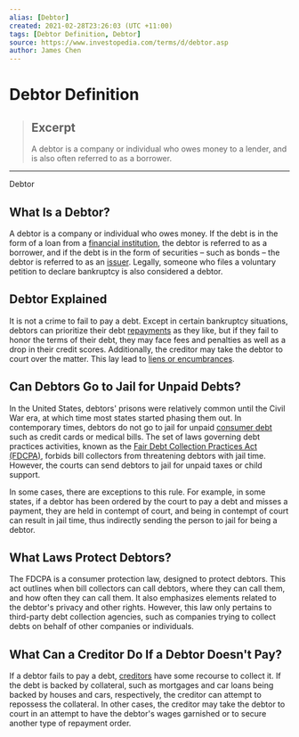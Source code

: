 ```yaml
---
alias: [Debtor]
created: 2021-02-28T23:26:03 (UTC +11:00)
tags: [Debtor Definition, Debtor]
source: https://www.investopedia.com/terms/d/debtor.asp
author: James Chen
---
```


# Debtor Definition

> ## Excerpt
> A debtor is a company or individual who owes money to a lender, and is also often referred to as a borrower.

---

Debtor
## What Is a Debtor?

A debtor is a company or individual who owes money. If the debt is in the form of a loan from a [financial institution](https://www.investopedia.com/terms/f/financialinstitution.asp), the debtor is referred to as a borrower, and if the debt is in the form of securities – such as bonds – the debtor is referred to as an [issuer](https://www.investopedia.com/terms/i/issuer.asp). Legally, someone who files a voluntary petition to declare bankruptcy is also considered a debtor.

## Debtor Explained

It is not a crime to fail to pay a debt. Except in certain bankruptcy situations, debtors can prioritize their debt [repayments](https://www.investopedia.com/terms/r/repayment.asp) as they like, but if they fail to honor the terms of their debt, they may face fees and penalties as well as a drop in their credit scores. Additionally, the creditor may take the debtor to court over the matter. This lay lead to [liens or encumbrances](https://www.investopedia.com/ask/answers/061715/what-difference-between-lien-and-encumbrance.asp).

## Can Debtors Go to Jail for Unpaid Debts?

In the United States, debtors' prisons were relatively common until the Civil War era, at which time most states started phasing them out. In contemporary times, debtors do not go to jail for unpaid [consumer debt](https://www.investopedia.com/terms/c/consumer-debt.asp) such as credit cards or medical bills. The set of laws governing debt practices activities, known as the [Fair Debt Collection Practices Act (FDCPA)](https://www.investopedia.com/terms/f/fair-debt-collection-practices-act-fdcpa.asp), forbids bill collectors from threatening debtors with jail time. However, the courts can send debtors to jail for unpaid taxes or child support.

In some cases, there are exceptions to this rule. For example, in some states, if a debtor has been ordered by the court to pay a debt and misses a payment, they are held in contempt of court, and being in contempt of court can result in jail time, thus indirectly sending the person to jail for being a debtor.

## What Laws Protect Debtors?

The FDCPA is a consumer protection law, designed to protect debtors. This act outlines when bill collectors can call debtors, where they can call them, and how often they can call them. It also emphasizes elements related to the debtor's privacy and other rights. However, this law only pertains to third-party debt collection agencies, such as companies trying to collect debts on behalf of other companies or individuals.

## What Can a Creditor Do If a Debtor Doesn't Pay?

If a debtor fails to pay a debt, [creditors](https://www.investopedia.com/terms/c/creditor.asp) have some recourse to collect it. If the debt is backed by collateral, such as mortgages and car loans being backed by houses and cars, respectively, the creditor can attempt to repossess the collateral. In other cases, the creditor may take the debtor to court in an attempt to have the debtor's wages garnished or to secure another type of repayment order.
